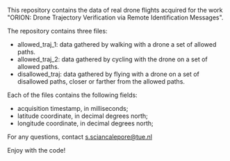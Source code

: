 This repository contains the data of real drone flights acquired for the work "ORION: Drone Trajectory Verification via Remote Identification Messages".

The repository contains three files:
- allowed_traj_1: data gathered by walking with a drone a set of allowed paths.
- allowed_traj_2: data gathered by cycling with the drone on a set of allowed paths.
- disallowed_traj: data gathered by flying with a drone on a set of disallowed paths, closer or farther from the allowed paths.

Each of the files contains the following fields:
- acquisition timestamp, in milliseconds;
- latitude coordinate, in decimal degrees north;
- longitude coordinate, in decimal degrees north;

For any questions, contact s.sciancalepore@tue.nl

Enjoy with the code!